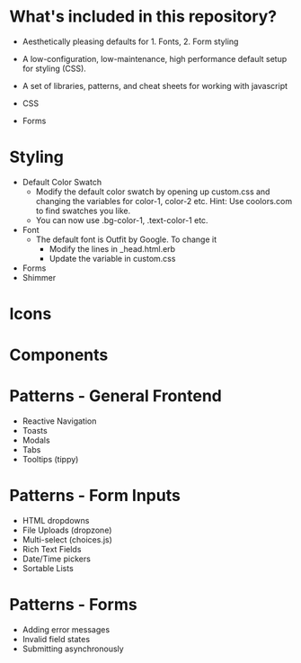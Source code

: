 
# What's included in this repository?

- Aesthetically pleasing defaults for 1. Fonts, 2. Form styling
- A low-configuration, low-maintenance, high performance default setup for styling (CSS).
- A set of libraries, patterns, and cheat sheets for working with javascript

- CSS
- Forms

# Styling
- Default Color Swatch
  - Modify the default color swatch by opening up custom.css and changing the variables for color-1, color-2 etc. Hint: Use coolors.com to find swatches you like.
  - You can now use .bg-color-1, .text-color-1 etc.
- Font
  - The default font is Outfit by Google. To change it
    - Modify the lines in _head.html.erb
    - Update the variable in custom.css
- Forms
- Shimmer

# Icons

# Components


# Patterns - General Frontend
- Reactive Navigation
- Toasts
- Modals
- Tabs
- Tooltips (tippy)

# Patterns - Form Inputs
- HTML dropdowns
- File Uploads (dropzone)
- Multi-select (choices.js)
- Rich Text Fields
- Date/Time pickers
- Sortable Lists

# Patterns - Forms
- Adding error messages
- Invalid field states
- Submitting asynchronously